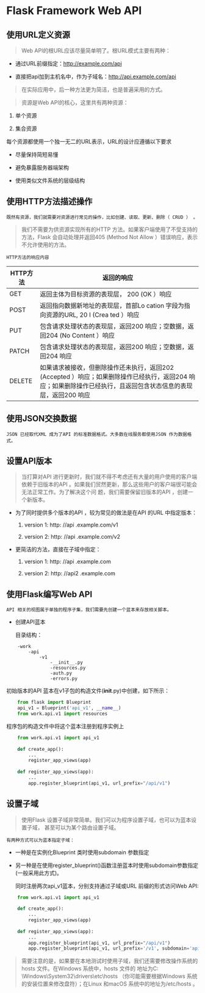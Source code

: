 # Flask Framework Web API

## 使用URL定义资源

> Web API的根URL应该尽量简单明了。根URL模式主要有两种：

- 通过URL前缀指定：http://example.com/api

- 直接把api加到主机名中，作为子域名：http://api.example.com/api

> 在实际应用中，后一种方法更为简洁，也是普遍采用的方式。

> 资源是Web API的核心，这里共有两种资源：

1. 单个资源

2. 集合资源

每个资源都使用一个独一无二的URL表示，URL的设计应遵循以下要求

- 尽量保持简短易懂

- 避免暴露服务器端架构

- 使用类似文件系统的层级结构

## 使用HTTP方法描述操作

	既然有资源，我们就需要对资源进行常见的操作，比如创建、读取、更新、删除（ CRUD ） 。
	
> 我们不需要为供资源实现所有的HTTP 方法。如果客户端使用了不受支持的方法，Flask 会自动处理并返回405 (Method Not Allow ）错误响应，表示不允许使用的方法。

	HTTP方法的响应内容
	
| HTTP方法 | 返回的响应 |	
| ---- | ---- |
| GET | 返回主体为目标资源的表现层， 200 (OK ）响应 |
| POST | 返回指向数据新地址的表现层，首部Lo cation 字段为指向资源的URL, 20 I (Crea ted ）响应 |
| PUT | 包含请求处理状态的表现层，返回200 响应；空数据，返回204 (No Content ）响应 |
| PATCH | 包含请求处理状态的表现层，返回200 响应；空数据，返回204 响应 |
| DELETE | 如果请求被接收，但删除操作还未执行，返回202 (Accepted ）响应；如果删除操作已经执行，返回204 响应；如果删除操作已经执行，且返回包含状态信息的表现层，返回200 响应 |

## 使用JSON交换数据

	JSON 已经取代XML 成为了API 的标准数据格式。大多数在线服务都使用JSON 作为数据格式。
	
## 设置API版本

> 	当打算对API 进行更新时，我们就不得不考虑还有大量的用户使用的客户端依赖于旧版本的API 。如果我们贸然更新，那么这些用户的客户端很可能会无法正常工作。为了解决这个问
题，我们需要保留旧版本的API ，创建一个新版本。

- 为了同时提供多个版本的API ，较为常见的做法是在API 的URL 中指定版本：

	1. version 1: http: //api .example.com/v1
	
	2. version 2: http: //api .example.com/v2
	
- 更简洁的方法，直接在子域中指定：

	1. version 1: http: //api .example.com
	
	2. version 2: http: //api2 .example.com
	
## 使用Flask编写Web API

	API 相关的视图属于单独的程序子集，我们需要先创建一个蓝本来存放相关脚本。
	
- 创建API蓝本

	目录结构：
	
```
	-work
		-api
			-v1
				-__init__.py
				-resources.py
				-auth.py
				-errors.py
```	

初始版本的API 蓝本在v1子包的构造文件(__init__.py)中创建，如下所示：

```python
	from flask import Blueprint
	api_v1 = Blueprint('api_v1', __name__)
	from work.api.v1 import resources
```
	
程序包的构造文件中将这个蓝本注册到程序实例上

```python
	from work.api.v1 import api_v1
	
	def create_app():
		...
		register_app_views(app)
		
	def register_app_views(app):
		...
		app.register_blueprint(api_v1, url_prefix="/api/v1")
```

## 设置子域

> 使用Flask 设置子域非常简单。我们可以为程序设置子域，也可以为蓝本设置子域， 甚至可以为某个路由设置子域。
	
	有两种方式可以为蓝本指定子域： 
	
- 一种是在实例化Blueprint 类时使用subdomain 参数指定

- 另一种是在使用register_blueprint()函数注册蓝本时使用subdomain参数指定(一般采用此方式)。

	同时注册两次api_v1蓝本，分别支持通过子域或URL 前缀的形式访问Web API:

```python
	from work.api.v1 import api_v1
	
	def create_app():
		...
		register_app_views(app)
		
	def register_app_views(app):
		...
		app.register_blueprint(api_v1, url_prefix="/api/v1")
		app.register_blueprint(api_v1, url_prefix='/v1', subdomain='api')
```

> 需要注意的是，如果要在本地测试时使用子域，我们还需要修改操作系统的hosts 文件。在Windows 系统中，hosts 文件的
地址为C: \Windows\System32\drivers\etc\hosts （你可能需要根据Windows 系统的安装位置来修改盘符）；在Linux 和macOS 
系统中的地址为/etc/hosts 。
